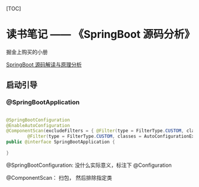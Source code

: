 [TOC]







# 读书笔记 —— 《SpringBoot 源码分析》



掘金上购买的小册

[SpringBoot 源码解读与原理分析](https://juejin.cn/book/6844733814560784397/section)





## 启动引导



### @SpringBootApplication

```java

@SpringBootConfiguration
@EnableAutoConfiguration
@ComponentScan(excludeFilters = { @Filter(type = FilterType.CUSTOM, classes = TypeExcludeFilter.class),
		@Filter(type = FilterType.CUSTOM, classes = AutoConfigurationExcludeFilter.class) })
public @interface SpringBootApplication {
    
}
```



@SpringBootConfiguration: 没什么实际意义，标注下 @Configuration

@ComponentScan： 扫包， 然后排除指定类